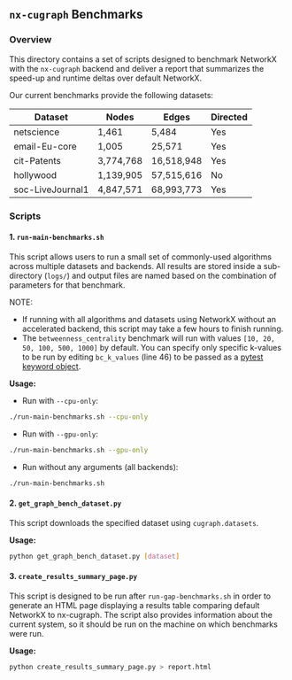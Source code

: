## `nx-cugraph` Benchmarks

### Overview

This directory contains a set of scripts designed to benchmark NetworkX with the `nx-cugraph` backend and deliver a report that summarizes the speed-up and runtime deltas over default NetworkX.

Our current benchmarks provide the following datasets:

| Dataset     | Nodes | Edges | Directed |
| --------    | ------- | ------- | ------- |
| netscience  | 1,461    | 5,484 | Yes |
| email-Eu-core  | 1,005    | 25,571 | Yes |
| cit-Patents  | 3,774,768    | 16,518,948 | Yes |
| hollywood  | 1,139,905    | 57,515,616 | No |
| soc-LiveJournal1  | 4,847,571    | 68,993,773 | Yes |



### Scripts

#### 1. `run-main-benchmarks.sh`
This script allows users to run a small set of commonly-used algorithms across multiple datasets and backends. All results are stored inside a sub-directory (`logs/`) and output files are named based on the combination of parameters for that benchmark.

NOTE:
 - If running with all algorithms and datasets using NetworkX without an accelerated backend, this script may take a few hours to finish running.
 - The `betweenness_centrality` benchmark will run with values `[10, 20, 50, 100, 500, 1000]` by default. You can specify only specific k-values to be run by editing `bc_k_values` (line 46) to be passed as a [pytest keyword object](https://docs.pytest.org/en/6.2.x/usage.html#specifying-tests-selecting-tests).

**Usage:**
 - Run with `--cpu-only`:
  ```bash
  ./run-main-benchmarks.sh --cpu-only
  ```
 - Run with `--gpu-only`:
  ```bash
  ./run-main-benchmarks.sh --gpu-only
  ```
 - Run without any arguments (all backends):
  ```bash
  ./run-main-benchmarks.sh
  ```

#### 2. `get_graph_bench_dataset.py`
This script downloads the specified dataset using `cugraph.datasets`.

**Usage:**
  ```bash
  python get_graph_bench_dataset.py [dataset]
  ```

#### 3. `create_results_summary_page.py`
This script is designed to be run after `run-gap-benchmarks.sh` in order to generate an HTML page displaying a results table comparing default NetworkX to nx-cugraph. The script also provides information about the current system, so it should be run on the machine on which benchmarks were run.

**Usage:**
  ```bash
  python create_results_summary_page.py > report.html
  ```

